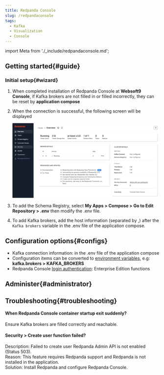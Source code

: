 ```yaml
---
title: Redpanda Console
slug: /redpandaconsole
tags:
  - Kafka
  - Visualization
  - Console
---
```


import Meta from './_include/redpandaconsole.md';

<Meta name="meta" />

## Getting started{#guide}

### Initial setup{#wizard}

1. When completed installation of Redpanda Console at **Websoft9 Console**, if Kafka brokers are not filled in or filled incorrectly, they can be reset by **application compose**  

2. When the connection is successful, the following screen will be displayed

   ![](./assets/redpandaconsole-console-websoft9.png)

3. To add the Schema Registry, select **My Apps > Compose > Go to Edit Repository > .env** then  modify the .env file.

4. To add Kafka brokers, add the host information (separated by ,) after the `Kafka brokers` variable in the .env file of the application compose.

## Configuration options{#configs}

- Kafka connection information: in the .env file of the application compose
- Configuration items can be converted to [environment variables](https://docs.redpanda.com/current/reference/console/config/#configuration-sources), e.g: **kafka.brokers > KAFKA_BROKERS**
- Redpanda Console [login authentication](https://docs.redpanda.com/current/reference/console/config/#redpanda-console-configuration-file): Enterprise Edition functions

## Administer{#administrator}

## Troubleshooting{#troubleshooting}

#### When Redpanda Console container startup exit suddenly?

Ensure Kafka brokers are filled correctly and reachable.

#### Security > Create user function failed?

Description: Failed to create user Redpanda Admin API is not enabled (Status 503).  
Reason: This feature requires Redpanda support and Redpanda is not installed in the application.  
Solution: Install Redpanda and configure Redpanda Console. 
